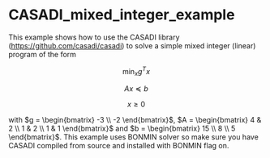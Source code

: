# CASADI_mixed_integer_example
This example shows how to use the CASADI library (https://github.com/casadi/casadi) to solve a simple mixed integer (linear) program of the form

$$ \displaystyle \min_{x} g^{T}x $$

$$ Ax \preceq b $$

$$  x \geq 0 $$

with $g = \begin{bmatrix} -3 \\ -2 \end{bmatrix}$, $A = \begin{bmatrix} 4 & 2 \\ 1 & 2 \\ 1 & 1 \end{bmatrix}$ and $b = \begin{bmatrix} 15 \\ 8 \\ 5 \end{bmatrix}$. This example uses BONMIN solver so make sure you have CASADI compiled from source and installed with BONMIN flag on.
